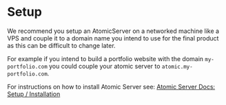 # Setup

We recommend you setup an AtomicServer on a networked machine like a VPS and couple it to a domain name you intend to use for the final product as this can be difficult to change later.

For example if you intend to build a portfolio website with the domain `my-portfolio.com` you could couple your atomic server to `atomic.my-portfolio.com`.

For instructions on how to install Atomic Server see: [Atomic Server Docs: Setup / Installation](../atomicserver/installation.md)
